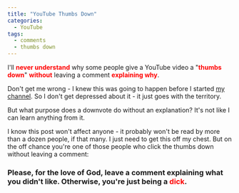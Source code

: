 ```yaml
---
title: "YouTube Thumbs Down"
categories:
  - YouTube
tags:
  - comments
  - thumbs down
---
```


I'll <span style="color:red"><strong>never understand</strong></span> why some people give a YouTube video a "<span style="color:red"><strong>thumbs down</strong></span>" <span style="color:red"><strong>without</strong></span> leaving a comment <span style="color:red"><strong>explaining why</strong></span>.

Don't get me wrong - I knew this was going to happen before I started [my channel](https://youtube.com/c/thenewbiewoodworker). So I don't get depressed about it - it just goes with the territory.

But what purpose does a downvote do without an explanation? It's not like I can learn anything from it.

I know this post won't affect anyone - it probably won't be read by more than a dozen people, if that many. I just need to get this off my chest. But on the off chance you're one of those people who click the thumbs down without leaving a comment:

### Please, for the love of God, leave a comment explaining what you didn't like. Otherwise, you're just being a <span style="color:red"><strong>dick</strong></span>.